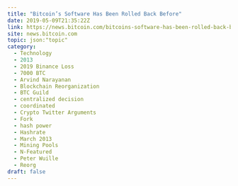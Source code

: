 ```yaml
---
title: "Bitcoin’s Software Has Been Rolled Back Before"
date: 2019-05-09T21:35:22Z
link: https://news.bitcoin.com/bitcoins-software-has-been-rolled-back-before/?utm_medium=RSS&utm_source=hune
site: news.bitcoin.com
topic: json:"topic"
category:
  - Technology
  - 2013
  - 2019 Binance Loss
  - 7000 BTC
  - Arvind Narayanan
  - Blockchain Reorganization
  - BTC Guild
  - centralized decision
  - coordinated
  - Crypto Twitter Arguments
  - Fork
  - hash power
  - Hashrate
  - March 2013
  - Mining Pools
  - N-Featured
  - Peter Wuille
  - Reorg
draft: false
---
```

